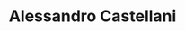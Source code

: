 ---
avatar: /images/people/alessandro.jpg
avatar_small: /images/people/alessandro_small.jpg
bio: null
homepage: null
instagram: null
linkedin: null
title: Alessandro Castellani
twitter: null
type: guest
username: alessandro
youtube: null
---